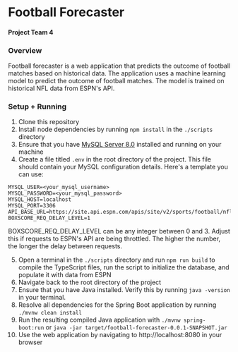 # Football Forecaster

#### Project Team 4

### Overview

Football forecaster is a web application that predicts the outcome of football matches based on historical data. The application uses a machine learning model to predict the outcome of football matches. The model is trained on historical NFL data from ESPN's API.

### Setup + Running

1. Clone this repository
2. Install node dependencies by running `npm install` in the `./scripts` directory
3. Ensure that you have [MySQL Server 8.0](https://dev.mysql.com/downloads/mysql/8.0.html) installed and running on your machine
4. Create a file titled `.env` in the root directory of the project. This file should contain your MySQL configuration details. Here's a template you can use:

```env
MYSQL_USER=<your_mysql_username>
MYSQL_PASSWORD=<your_mysql_password>
MYSQL_HOST=localhost
MYSQL_PORT=3306
API_BASE_URL=https://site.api.espn.com/apis/site/v2/sports/football/nfl/
BOXSCORE_REQ_DELAY_LEVEL=1
```
BOXSCORE_REQ_DELAY_LEVEL can be any integer between 0 and 3. Adjust this if requests to ESPN's API are being throttled. The higher the number, the longer the delay between requests.

5. Open a terminal in the `./scripts` directory and run `npm run build` to compile the TypeScript files, run the
script to initialize the database, and populate it with data from ESPN
6. Navigate back to the root directory of the project
7. Ensure that you have Java installed. Verify this by running `java -version` in your terminal.
7. Resolve all dependencies for the Spring Boot application by running `./mvnw clean install`
8. Run the resulting compiled Java application with `./mvnw spring-boot:run` or `java -jar target/football-forecaster-0.0.1-SNAPSHOT.jar`
9. Use the web application by navigating to http://localhost:8080 in your browser



